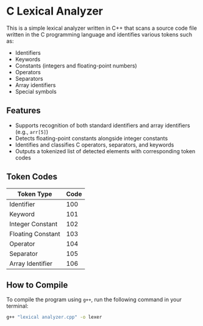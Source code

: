 # C Lexical Analyzer

This is a simple lexical analyzer written in C++ that scans a source code file written in the C programming language and identifies various tokens such as:

- Identifiers
- Keywords
- Constants (integers and floating-point numbers)
- Operators
- Separators
- Array identifiers
- Special symbols

## Features

- Supports recognition of both standard identifiers and array identifiers (e.g., `arr[5]`)
- Detects floating-point constants alongside integer constants
- Identifies and classifies C operators, separators, and keywords
- Outputs a tokenized list of detected elements with corresponding token codes

## Token Codes

| Token Type           | Code |
|----------------------|------|
| Identifier           | 100  |
| Keyword              | 101  |
| Integer Constant     | 102  |
| Floating Constant    | 103  |
| Operator             | 104  |
| Separator            | 105  |
| Array Identifier     | 106  |

## How to Compile

To compile the program using `g++`, run the following command in your terminal:

```bash
g++ "lexical analyzer.cpp" -o lexer


